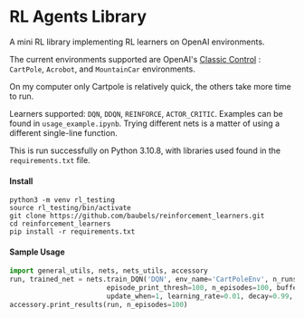 # RL Agents Library
A mini RL library implementing RL learners on OpenAI environments.

The current environments supported are OpenAI's [Classic Control](https://www.gymlibrary.dev/environments/classic_control/) : `CartPole`, `Acrobot`, and `MountainCar` environments.

On my computer only Cartpole is relatively quick, the others take more time to run.

Learners supported: `DQN`, `DDQN`, `REINFORCE`, `ACTOR_CRITIC`. Examples can be found in `usage_example.ipynb`. Trying different nets is a matter of using a different single-line function.

This is run successfully on Python 3.10.8, with libraries used found in the `requirements.txt` file.

#### Install

```
python3 -m venv rl_testing
source rl_testing/bin/activate
git clone https://github.com/baubels/reinforcement_learners.git
cd reinforcement_learners
pip install -r requirements.txt
```

#### Sample Usage

```python
import general_utils, nets, nets_utils, accessory
run, trained_net = nets.train_DQN('DQN', env_name='CartPoleEnv', n_runs=1, starting_eps=1., network_layers=[4,32,2],
                        episode_print_thresh=100, n_episodes=100, buffer_size=100000, batch_size=64,
                        update_when=1, learning_rate=0.01, decay=0.99, max_episode_steps=1000, record=True)
accessory.print_results(run, n_episodes=100)                                      # print results of the sample runs
```